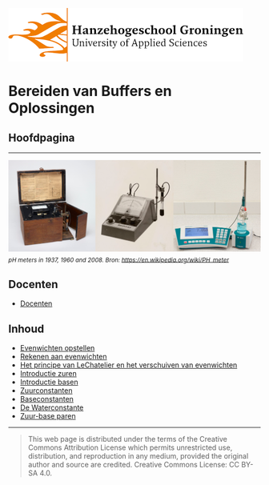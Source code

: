 ![Hanze](./hanze/hanze.png)


# Bereiden van Buffers en Oplossingen


## Hoofdpagina

---

![Pic](./impression/impression.png)
*<sub>pH meters in 1937, 1960 and 2008. Bron: https://en.wikipedia.org/wiki/PH_meter</sub>*

## Docenten

- [Docenten](./docenten/docenten.md)

## Inhoud

- [Evenwichten opstellen](./uitwerkingen/01_evenwichten_opstellen.md)  
- [Rekenen aan evenwichten ](./uitwerkingen/02_evenwichten_rekenen.md)  
- [Het principe van LeChatelier en het verschuiven van evenwichten](./uitwerkingen/03_lechatelier.md)  
- [Introductie zuren](./uitwerkingen/04_zuren.md)  
- [Introductie basen](./uitwerkingen/05_basen.md)  
- [Zuurconstanten](./uitwerkingen/06_zuurconstanten.md)  
- [Baseconstanten](./uitwerkingen/07_baseconstanten.md)  
- [De Waterconstante](./uitwerkingen/08_waterconstante.md)  
- [Zuur-base paren](./uitwerkingen/09_zuurbasenparen.md)  








--- 


>This web page is distributed under the terms of the Creative Commons Attribution License which permits unrestricted use, distribution, and reproduction in any medium, provided the original author and source are credited.
>Creative Commons License: CC BY-SA 4.0.

